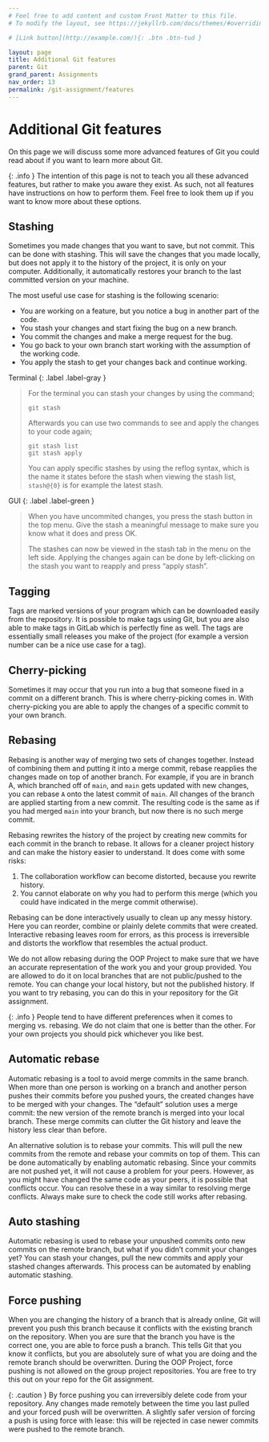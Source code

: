 ```yaml
---
# Feel free to add content and custom Front Matter to this file.
# To modify the layout, see https://jekyllrb.com/docs/themes/#overriding-theme-defaults

# [Link button](http://example.com/){: .btn .btn-tud }

layout: page
title: Additional Git features
parent: Git
grand_parent: Assignments
nav_order: 13
permalink: /git-assignment/features
---
```


# Additional Git features

On this page we will discuss some more advanced features of Git you could read about if you want to learn more about Git.

{: .info }
The intention of this page is not to teach you all these advanced features, but rather to make you aware they exist. As such, not all features have instructions on how to perform them. Feel free to look them up if you want to know more about these options.

## Stashing

Sometimes you made changes that you want to save, but not commit. This can be done with stashing. This will save the changes that you made locally, but does not apply it to the history of the project, it is only on your computer. Additionally, it automatically restores your branch to the last committed version on your machine.

The most useful use case for stashing is the following scenario: 
- You are working on a feature, but you notice a bug in another part of the code.
- You stash your changes and start fixing the bug on a new branch.
- You commit the changes and make a merge request for the bug. 
- You go back to your own branch start working with the assumption of the working code.
- You apply the stash to get your changes back and continue working.

Terminal
{: .label .label-gray }

> For the terminal you can stash your changes by using the command; 
>
>```
>git stash
>```
>
>Afterwards you can use two commands to see and apply the changes to your code again; 
>
>```
>git stash list 
>git stash apply 
>```
>
>You can apply specific stashes by using the reflog syntax, which is the name it states before the stash when viewing the stash list, `stash@{0}` is for example the latest stash.

GUI 
{: .label .label-green }

> When you have uncommited changes, you press the stash button in the top menu. Give the stash a meaningful message to make sure you know what it does and press OK. 
>
> The stashes can now be viewed in the stash tab in the menu on the left side. Applying the changes again can be done by left-clicking on the stash you want to reapply and press “apply stash”.

## Tagging

Tags are marked versions of your program which can be downloaded easily from the repository. It is possible to make tags using Git, but you are also able to make tags in GitLab which is perfectly fine as well. The tags are essentially small releases you make of the project (for example a version number can be a nice use case for a tag).

## Cherry-picking

Sometimes it may occur that you run into a bug that someone fixed in a commit on a different branch. This is where cherry-picking comes in. With cherry-picking you are able to apply the changes of a specific commit to your own branch.

## Rebasing

Rebasing is another way of merging two sets of changes together. Instead of combining them and putting it into a merge commit, rebase reapplies the changes made on top of another branch. For example, if you are in branch A, which branched off of `main`, and `main` gets updated with new changes, you can rebase `A` onto the latest commit of `main`. All changes of the branch are applied starting from a new commit. The resulting code is the same as if you had merged `main` into your branch, but now there is no such merge commit.

Rebasing rewrites the history of the project by creating new commits for each commit in the branch to rebase. It allows for a cleaner project history and can make the history easier to understand. It does come with some risks:
1. The collaboration workflow can become distorted, because you rewrite history.
2. You cannot elaborate on why you had to perform this merge (which you could have indicated in the merge commit otherwise).

Rebasing can be done interactively usually to clean up any messy history. Here you can reorder, combine or plainly delete commits that were created. Interactive rebasing leaves room for errors, as this process is irreversible and distorts the workflow that resembles the actual product.

We do not allow rebasing during the OOP Project to make sure that we have an accurate representation of the work you and your group provided. You are allowed to do it on local branches that are not public/pushed to the remote. You can change your local history, but not the published history. If you want to try rebasing, you can do this in your repository for the Git assignment.

{: .info }
People tend to have different preferences when it comes to merging vs. rebasing. We do not claim that one is better than the other. For your own projects you should pick whichever you like best.

## Automatic rebase

Automatic rebasing is a tool to avoid merge commits in the same branch. When more than one person is working on a branch and another person pushes their commits before you pushed yours, the created changes have to be merged with your changes. The “default” solution uses a merge commit: the new version of the remote branch is merged into your local branch. These merge commits can clutter the Git history and leave the history less clear than before.

An alternative solution is to rebase your commits. This will pull the new commits from the remote and rebase your commits on top of them. This can be done automatically by enabling automatic rebasing. Since your commits are not pushed yet, it will not cause a problem for your peers. However, as you might have changed the same code as your peers, it is possible that conflicts occur. You can resolve these in a way similar to resolving merge conflicts. Always make sure to check the code still works after rebasing.

## Auto stashing

Automatic rebasing is used to rebase your unpushed commits onto new commits on the remote branch, but what if you didn’t commit your changes yet? You can stash your changes, pull the new commits and apply your stashed changes afterwards. This process can be automated by enabling automatic stashing.

## Force pushing

When you are changing the history of a branch that is already online, Git will prevent you push this branch because it conflicts with the existing branch on the repository. When you are sure that the branch you have is the correct one, you are able to force push a branch. This tells Git that you know it conflicts, but you are absolutely sure of what you are doing and the remote branch should be overwritten. During the OOP Project, force pushing is not allowed on the group project repositories. You are free to try this out on your repo for the Git assignment.

{: .caution }
By force pushing you can irreversibly delete code from your repository. Any changes made remotely between the time you last pulled and your forced push will be overwritten. A slightly safer version of forcing a push is using force with lease: this will be rejected in case newer commits were pushed to the remote branch.
